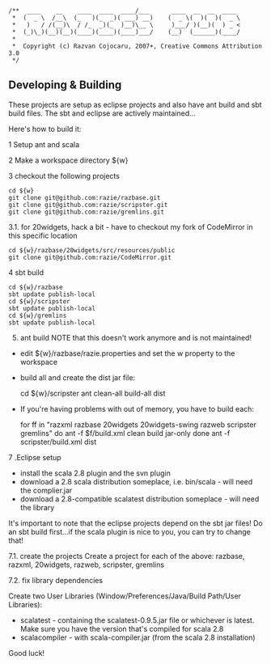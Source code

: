     /**  ____    __    ____  ____  ____/___      ____  __  __  ____
     *  (  _ \  /__\  (_   )(_  _)( ___) __)    (  _ \(  )(  )(  _ \
     *   )   / /(__)\  / /_  _)(_  )__)\__ \     )___/ )(__)(  ) _ <
     *  (_)\_)(__)(__)(____)(____)(____)___/    (__)  (______)(____/
     *                      
     *  Copyright (c) Razvan Cojocaru, 2007+, Creative Commons Attribution 3.0
     */

Developing & Building
---------------------

These projects are setup as eclipse projects and also have ant build and sbt build files. 
The sbt and eclipse are actively maintained...


Here's how to build it:

1 Setup ant and scala

2 Make a workspace directory ${w}

3 checkout the following projects

    cd ${w}
    git clone git@github.com:razie/razbase.git
    git clone git@github.com:razie/scripster.git
    git clone git@github.com:razie/gremlins.git

3.1. for 20widgets, hack a bit - have to checkout my fork of CodeMirror in this specific location

    cd ${w}/razbase/20widgets/src/resources/public
    git clone git@github.com:razie/CodeMirror.git

4 sbt build

    cd ${w}/razbase
    sbt update publish-local
    cd ${w}/scripster
    sbt update publish-local
    cd ${w}/gremlins
    sbt update publish-local
                
5. ant build NOTE that this doesn't work anymore and is not maintained!

-  edit ${w}/razbase/razie.properties and set the w property to the workspace

-  build all and create the dist jar file:

    cd ${w}/scripster
    ant clean-all build-all dist

-  If you're having problems with out of memory, you have to build each:

    for ff in "razxml razbase 20widgets 20widgets-swing razweb scripster gremlins"
    do
      ant -f $f/build.xml clean build jar-only
    done
    ant -f scripster/build.xml dist

7 .Eclipse setup

   * install the scala 2.8 plugin and the svn plugin
   * download a 2.8 scala distribution someplace, i.e. bin/scala - will need the complier.jar
   * download a 2.8-compatible scalatest distribution someplace - will need the library 
   
   It's important to note that the eclipse projects depend on the sbt jar files! 
   Do an sbt build first...if the scala plugin is nice to you, you can try to change that!
   
7.1. create the projects
   Create a project for each of the above: razbase, razxml, 20widgets, razweb, scripster, gremlins

7.2. fix library dependencies

   Create two User Libraries (Window/Preferences/Java/Build Path/User Libraries):
   * scalatest - containing the scalatest-0.9.5.jar file or whichever is latest. Make sure you have the version that's compiled for scala 2.8
   * scalacompiler - with scala-compiler.jar (from the scala 2.8 installation) 


Good luck!

